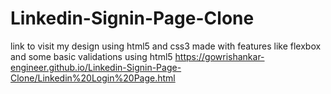 # Linkedin-Signin-Page-Clone
link to visit my design using html5 and css3 made with features like flexbox and some basic validations using html5
https://gowrishankar-engineer.github.io/Linkedin-Signin-Page-Clone/Linkedin%20Login%20Page.html
